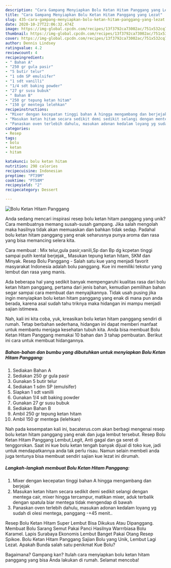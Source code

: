 ```yaml
---
description: "Cara Gampang Menyiapkan Bolu Ketan Hitam Panggang yang Lezat"
title: "Cara Gampang Menyiapkan Bolu Ketan Hitam Panggang yang Lezat"
slug: 435-cara-gampang-menyiapkan-bolu-ketan-hitam-panggang-yang-lezat
date: 2020-10-27T22:06:32.474Z
image: https://img-global.cpcdn.com/recipes/13f3792ca73002ac/751x532cq70/bolu-ketan-hitam-panggang-foto-resep-utama.jpg
thumbnail: https://img-global.cpcdn.com/recipes/13f3792ca73002ac/751x532cq70/bolu-ketan-hitam-panggang-foto-resep-utama.jpg
cover: https://img-global.cpcdn.com/recipes/13f3792ca73002ac/751x532cq70/bolu-ketan-hitam-panggang-foto-resep-utama.jpg
author: Dennis Lindsey
ratingvalue: 4.2
reviewcount: 4
recipeingredient:
- " Bahan A"
- "250 gr gula pasir"
- "5 butir telur"
- "1 sdm SP emulsifer"
- "1 sdt vanilli"
- "1/4 sdt baking powder"
- "27 gr susu bubuk"
- " Bahan B"
- "250 gr tepung ketan hitam"
- "150 gr mentega lelehkan"
recipeinstructions:
- "Mixer dengan kecepatan tinggi bahan A hingga mengambang dan berjejak"
- "Masukan ketan hitam secara sedikit demi sedikit selangi dengan mentega cair, mixer hingga tercampur, matikan mixer, aduk terbalik dengan spatula biar mentega tidak mengendap di bawah"
- "Panaskan oven terlebih dahulu, masukan adonan kedalam loyang yg sudah di olesi mentega, panggang -+45 menit.."
categories:
- Resep
tags:
- bolu
- ketan
- hitam

katakunci: bolu ketan hitam 
nutrition: 298 calories
recipecuisine: Indonesian
preptime: "PT39M"
cooktime: "PT58M"
recipeyield: "2"
recipecategory: Dessert

---
```



![Bolu Ketan Hitam Panggang](https://img-global.cpcdn.com/recipes/13f3792ca73002ac/751x532cq70/bolu-ketan-hitam-panggang-foto-resep-utama.jpg)

Anda sedang mencari inspirasi resep bolu ketan hitam panggang yang unik? Cara membuatnya memang susah-susah gampang. Jika salah mengolah maka hasilnya tidak akan memuaskan dan bahkan tidak sedap. Padahal bolu ketan hitam panggang yang enak seharusnya punya aroma dan rasa yang bisa memancing selera kita.

Cara membuat : Mix telur,gula pasir,vanili,Sp dan Bp dg kcpetan tinggi sampai putih kental berjejak,, Masukan tepung ketan hitam, SKM dan Minyak. Resep Bolu Panggang - Salah satu kue yang menjadi favorit masyarakat Indonesia adalah bolu panggang. Kue ini memiliki tekstur yang lembut dan rasa yang manis.

Ada beberapa hal yang sedikit banyak mempengaruhi kualitas rasa dari bolu ketan hitam panggang, pertama dari jenis bahan, kemudian pemilihan bahan segar sampai cara membuat dan menyajikannya. Tidak usah pusing jika ingin menyiapkan bolu ketan hitam panggang yang enak di mana pun anda berada, karena asal sudah tahu triknya maka hidangan ini mampu menjadi sajian istimewa.


Nah, kali ini kita coba, yuk, kreasikan bolu ketan hitam panggang sendiri di rumah. Tetap berbahan sederhana, hidangan ini dapat memberi manfaat untuk membantu menjaga kesehatan tubuh kita. Anda bisa membuat Bolu Ketan Hitam Panggang memakai 10 bahan dan 3 tahap pembuatan. Berikut ini cara untuk membuat hidangannya.

<!--inarticleads1-->

##### Bahan-bahan dan bumbu yang dibutuhkan untuk menyiapkan Bolu Ketan Hitam Panggang:

1. Sediakan  Bahan A
1. Sediakan 250 gr gula pasir
1. Gunakan 5 butir telur
1. Sediakan 1 sdm SP (emulsifer)
1. Siapkan 1 sdt vanilli
1. Gunakan 1/4 sdt baking powder
1. Gunakan 27 gr susu bubuk
1. Sediakan  Bahan B
1. Ambil 250 gr tepung ketan hitam
1. Ambil 150 gr mentega (lelehkan)


Nah pada kesempatan kali ini, bacaterus.com akan berbagi mengenai resep bolu ketan hitam panggang yang enak dan juga lembut tersebut. Resep Bolu Ketan Hitam Panggang Lembut,Legit, Anti gagal dan ga seret di tenggorokan. Saat ini kue bolu ketan tengah banyak dijual di toko kue, jadi untuk mendapatkannya anda tak perlu risau. Namun selain membeli anda juga tentunya bisa membuat sendiri sajian kue lezat ini dirumah. 

<!--inarticleads2-->

##### Langkah-langkah membuat Bolu Ketan Hitam Panggang:

1. Mixer dengan kecepatan tinggi bahan A hingga mengambang dan berjejak
1. Masukan ketan hitam secara sedikit demi sedikit selangi dengan mentega cair, mixer hingga tercampur, matikan mixer, aduk terbalik dengan spatula biar mentega tidak mengendap di bawah
1. Panaskan oven terlebih dahulu, masukan adonan kedalam loyang yg sudah di olesi mentega, panggang -+45 menit..


Resep Bolu Ketan Hitam Super Lembut Bisa Dikukus Atau Dipanggang. Membuat Bolu Sarang Semut Pakai Panci Hasilnya Warrrbiasa Bolu Karamel. Lapis Surabaya Ekonomis Lembut Banget Pakai Otang Resep Spikoe. Bolu Ketan Hitam Panggang Sajian Bolu yang Unik, Lembut Lagi Lezat. Apakah Bunda salah satu penikmat Kue Bolu? 

Bagaimana? Gampang kan? Itulah cara menyiapkan bolu ketan hitam panggang yang bisa Anda lakukan di rumah. Selamat mencoba!
